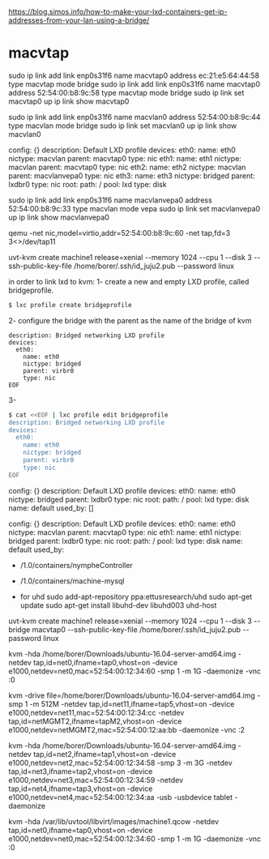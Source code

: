 https://blog.simos.info/how-to-make-your-lxd-containers-get-ip-addresses-from-your-lan-using-a-bridge/

# macvtap
sudo ip link add link enp0s31f6 name macvtap0 address ec:21:e5:64:44:58 type macvtap mode bridge
sudo ip link add link enp0s31f6 name macvtap0 address 52:54:00:b8:9c:58 type macvtap mode bridge
sudo ip link set macvtap0 up
ip link show macvtap0



sudo ip link add link enp0s31f6 name macvlan0 address 52:54:00:b8:9c:44 type macvlan mode bridge
sudo ip link set macvlan0 up
ip link show macvlan0




config: {}
description: Default LXD profile
devices:
  eth0:
    name: eth0
    nictype: macvlan
    parent: macvtap0
    type: nic
  eth1:
    name: eth1
    nictype: macvlan
    parent: macvtap0
    type: nic
  eth2:
    name: eth2
    nictype: macvlan
    parent: macvlanvepa0
    type: nic
  eth3:
    name: eth3
    nictype: bridged
    parent: lxdbr0
    type: nic
  root:
    path: /
    pool: lxd
    type: disk


sudo ip link add link enp0s31f6 name macvlanvepa0 address 52:54:00:b8:9c:33 type macvlan mode vepa
sudo ip link set macvlanvepa0 up
ip link show macvlanvepa0


 qemu -net nic,model=virtio,addr=52:54:00:b8:9c:60 -net tap,fd=3 3<>/dev/tap11
 

uvt-kvm create machine1  release=xenial --memory 1024 --cpu 1 --disk 3  --ssh-public-key-file /home/borer/.ssh/id_juju2.pub --password linux


in order to link lxd to kvm:
1- create a new and empty LXD profile, called bridgeprofile.


```bash
$ lxc profile create bridgeprofile
```

2- configure the bridge with the parent as the name of the bridge of kvm

```
description: Bridged networking LXD profile
devices:
  eth0:
    name: eth0
    nictype: bridged
    parent: virbr0
    type: nic
EOF
```

3- 
```bash
$ cat <<EOF | lxc profile edit bridgeprofile
description: Bridged networking LXD profile
devices:
  eth0:
    name: eth0
    nictype: bridged
    parent: virbr0
    type: nic
EOF
```

config: {}
description: Default LXD profile
devices:
  eth0:
    name: eth0
    nictype: bridged
    parent: lxdbr0
    type: nic
  root:
    path: /
    pool: lxd
    type: disk
name: default
used_by: []


config: {}
description: Default LXD profile
devices:
  eth0:
    name: eth0
    nictype: macvlan
    parent: macvtap0
    type: nic
  eth1:
    name: eth1
    nictype: bridged
    parent: lxdbr0
    type: nic
  root:
    path: /
    pool: lxd
    type: disk
name: default
used_by:
- /1.0/containers/nympheController
- /1.0/containers/machine-mysql



- for uhd
sudo add-apt-repository ppa:ettusresearch/uhd
sudo apt-get update
sudo apt-get install libuhd-dev libuhd003 uhd-host


uvt-kvm create machine1  release=xenial --memory 1024 --cpu 1 --disk 3 --bridge macvtap0  --ssh-public-key-file /home/borer/.ssh/id_juju2.pub --password linux


kvm -hda /home/borer/Downloads/ubuntu-16.04-server-amd64.img -netdev tap,id=net0,ifname=tap0,vhost=on -device e1000,netdev=net0,mac=52:54:00:12:34:60 -smp 1 -m 1G -daemonize -vnc :0


kvm -drive file=/home/borer/Downloads/ubuntu-16.04-server-amd64.img -smp 1 -m 512M -netdev tap,id=net11,ifname=tap5,vhost=on -device e1000,netdev=net11,mac=52:54:00:12:34:cc -netdev tap,id=netMGMT2,ifname=tapM2,vhost=on -device e1000,netdev=netMGMT2,mac=52:54:00:12:aa:bb -daemonize -vnc :2



 kvm -hda /home/borer/Downloads/ubuntu-16.04-server-amd64.img -netdev tap,id=net2,ifname=tap1,vhost=on -device 
e1000,netdev=net2,mac=52:54:00:12:34:58 -smp 3 -m 3G -netdev 
tap,id=net3,ifname=tap2,vhost=on -device e1000,netdev=net3,mac=52:54:00:12:34:59 -netdev 
tap,id=net4,ifname=tap3,vhost=on -device e1000,netdev=net4,mac=52:54:00:12:34:aa -usb 
-usbdevice tablet -daemonize


kvm -hda /var/lib/uvtool/libvirt/images/machine1.qcow -netdev tap,id=net0,ifname=tap0,vhost=on -device  e1000,netdev=net0,mac=52:54:00:12:34:60 -smp 1 -m 1G -daemonize -vnc :0



